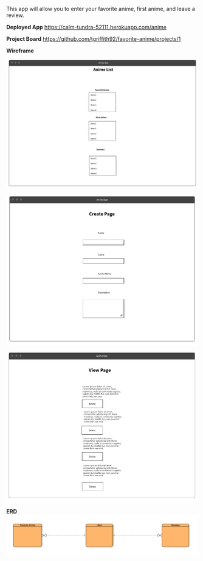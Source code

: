 This app will allow you to enter your favorite anime, first anime, and leave a review.

**Deployed App**
https://calm-tundra-52111.herokuapp.com/anime

**Project Board**
https://github.com/tgriffith92/favorite-anime/projects/1

**Wireframe**

![Home Page](https://github.com/tgriffith92/favorite-anime/blob/master/Wireframe/Main%20Page.png)

![Create Pages](https://github.com/tgriffith92/favorite-anime/blob/master/Wireframe/Create%20Pages.png)

![View Pages](https://github.com/tgriffith92/favorite-anime/blob/master/Wireframe/View%20Info.png)

**ERD**
![ERD](https://github.com/tgriffith92/favorite-anime/blob/master/Wireframe/ERD.png)